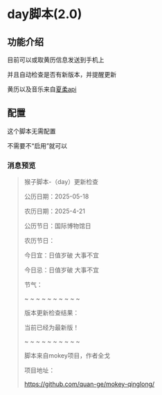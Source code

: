 # day脚本(2.0)

## 功能介绍

目前可以或取黄历信息发送到手机上

并且自动检查是否有新版本，并提醒更新

黄历以及音乐来自[夏柔api](https://api.aa1.cn/)

## 配置

这个脚本无需配置

不需要不“启用”就可以

### 消息预览
>
>猴子脚本-（day）更新检查
>
>公历日期：2025-05-18
>
>农历日期：2025-4-21
>
>公历节日：国际博物馆日
>
>农历节日：
>
>今日宜：日值岁破 大事不宜
>
>今日忌：日值岁破 大事不宜
>
>节气：
>
>~ ~ ~ ~ ~ ~ ~ ~ ~ ~
>
>版本更新检查结果：
>
>当前已经为最新版！
>
>~ ~ ~ ~ ~  ~ ~ ~ ~ ~
>
>脚本来自mokey项目，作者全戈
>
>项目地址：
>
>https://github.com/quan-ge/mokey-qinglong/
>
>
>

